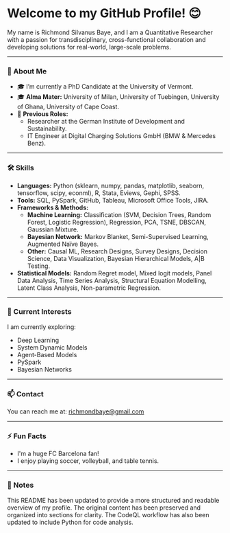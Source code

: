 # Welcome to my GitHub Profile! 😊

My name is Richmond Silvanus Baye, and I am a Quantitative Researcher with a passion for transdisciplinary, cross-functional collaboration and developing solutions for real-world, large-scale problems.

---

### 💼 About Me

*   🎓 I’m currently a PhD Candidate at the University of Vermont.
*   🎓 **Alma Mater:** University of Milan, University of Tuebingen, University of Ghana, University of Cape Coast.
*   💼 **Previous Roles:**
    *   Researcher at the German Institute of Development and Sustainability.
    *   IT Engineer at Digital Charging Solutions GmbH (BMW & Mercedes Benz).

---

### 🛠️ Skills

*   **Languages:** Python (sklearn, numpy, pandas, matplotlib, seaborn, tensorflow, scipy, econml), R, Stata, Eviews, Gephi, SPSS.
*   **Tools:** SQL, PySpark, GitHub, Tableau, Microsoft Office Tools, JIRA.
*   **Frameworks & Methods:**
    *   **Machine Learning:** Classification (SVM, Decision Trees, Random Forest, Logistic Regression), Regression, PCA, TSNE, DBSCAN, Gaussian Mixture.
    *   **Bayesian Network:** Markov Blanket, Semi-Supervised Learning, Augmented Naïve Bayes.
    *   **Other:** Causal ML, Research Designs, Survey Designs, Decision Science, Data Visualization, Bayesian Hierarchical Models, A|B Testing.
*   **Statistical Models:** Random Regret model, Mixed logit models, Panel Data Analysis, Time Series Analysis, Structural Equation Modelling, Latent Class Analysis, Non-parametric Regression.

---

### 🌱 Current Interests

I am currently exploring:
*   Deep Learning
*   System Dynamic Models
*   Agent-Based Models
*   PySpark
*   Bayesian Networks

---

### 📫 Contact

You can reach me at: [richmondbaye@gmail.com](mailto:richmondbaye@gmail.com)

---

### ⚡ Fun Facts

*   I'm a huge FC Barcelona fan!
*   I enjoy playing soccer, volleyball, and table tennis.

---

### 📝 Notes
This README has been updated to provide a more structured and readable overview of my profile. The original content has been preserved and organized into sections for clarity. The CodeQL workflow has also been updated to include Python for code analysis.
